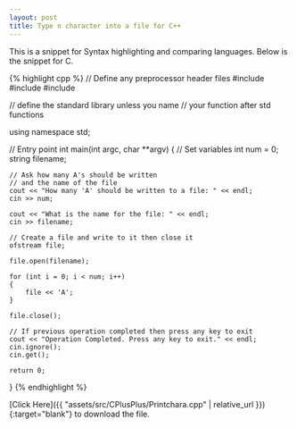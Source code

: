 ```yaml
---
layout: post
title: Type n character into a file for C++
---
```


This is a snippet for Syntax highlighting and comparing languages.
Below is the snippet for C.

{% highlight cpp %}
// Define any preprocessor header files
#include <iostream>
#include <fstream>
#include <string>

// define the standard library unless you name
// your function after std functions

using namespace std;

// Entry point
int main(int argc, char \*\*argv)
{
    // Set variables
    int num = 0;
    string filename;

    // Ask how many A's should be written
    // and the name of the file
    cout << "How many 'A' should be written to a file: " << endl;
    cin >> num;

    cout << "What is the name for the file: " << endl;
    cin >> filename;

    // Create a file and write to it then close it
    ofstream file;

    file.open(filename);

    for (int i = 0; i < num; i++)
    {
        file << 'A';
    }

    file.close();

    // If previous operation completed then press any key to exit
    cout << "Operation Completed. Press any key to exit." << endl;
    cin.ignore();
    cin.get();

    return 0;
}
{% endhighlight %}

[Click Here]({{ "assets/src/CPlusPlus/Printchara.cpp" | relative_url }}){:target="blank"} to download the file.
